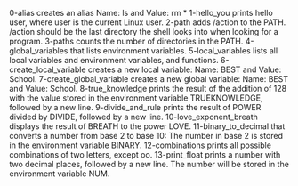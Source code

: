 0-alias creates an alias Name: ls and Value: rm * 
1-hello_you prints hello user, where user is the current Linux user.
2-path adds /action to the PATH. /action should be the last directory the shell looks into when looking for a program.
3-paths counts the number of directories in the PATH.
4-global_variables that lists environment variables.
5-local_variables lists all local variables and environment variables, and functions.
6-create_local_variable creates a new local variable: Name: BEST and Value: School.
7-create_global_variable creates a new global variable: Name: BEST and Value: School.
8-true_knowledge prints the result of the addition of 128 with the value stored in the environment variable TRUEKNOWLEDGE, followed by a new line.
9-divide_and_rule prints the result of POWER divided by DIVIDE, followed by a new line.
10-love_exponent_breath displays the result of BREATH to the power LOVE.
11-binary_to_decimal that converts a number from base 2 to base 10: The number in base 2 is stored in the environment variable BINARY.
12-combinations prints all possible combinations of two letters, except oo.
13-print_float prints a number with two decimal places, followed by a new line. The number will be stored in the environment variable NUM.
